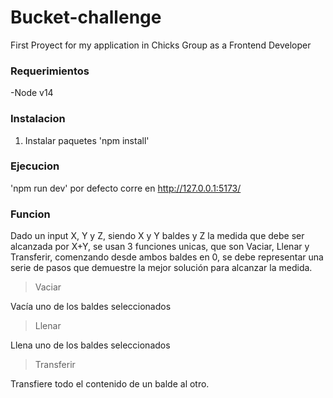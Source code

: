 # Bucket-challenge
First Proyect for my application in Chicks Group as a Frontend Developer

### Requerimientos
-Node v14

### Instalacion

1. Instalar paquetes
'npm install'

### Ejecucion

'npm run dev' por defecto corre en <http://127.0.0.1:5173/>

### Funcion

Dado un input X, Y y Z, siendo X y Y baldes y Z la medida que debe ser alcanzada por X+Y, se usan 3 funciones unicas, que son Vaciar, Llenar y Transferir, comenzando desde ambos baldes en 0, se debe representar una serie de pasos que demuestre la mejor solución para alcanzar la medida. 


>Vaciar

Vacía uno de los baldes seleccionados

>Llenar

Llena uno de los baldes seleccionados

>Transferir

Transfiere todo el contenido de un balde al otro.
